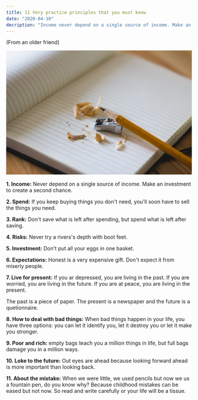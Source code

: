 ```yaml
---
title: 11 Very practice principles that you must know
date: "2020-04-10"
decription: "Income never depend on a single source of income. Make an investment to create a second chance. Spend: If ou keep bying things you don't need, you will sooon hav to sell the things you nee."
---
```


(From an older friend)

![Pencil](./principle-pencil.jpg)

**1. Income:** Never depend on a single source of income. Make an investment to create a second chance.

**2. Spend:** If you keep buying things you don't need, you'll soon have to sell the things you need.

**3. Rank:** Don't save what is left after spending, but spend what is left after saving.

**4. Risks:** Never try a rivers's depth with boot feet.

**5. Investment:** Don't put all your eggs in one basket.

**6. Expectations:** Honest is a very expensive gift. Don't expect it from miserly people.

**7. Live for present:** If you ar depressed, you are living in the past. If you are worried, you are living in the future. If you are at peace, you are living in the present.

The past is a piece of paper. The present is a newspaper and the future is a quetionnaire.

**8. How to deal with bad things:** When bad things happen in your life, you have three options: you can let it identify you, let it destroy you or let it make you stronger.

**9. Poor and rich:** empty bags teach you a million things in life, but full bags damage you in a million ways.

**10. Loke to the future:** Out eyes are ahead because looking forward ahead is more important than looking back.

**11. About the mistake:** When we were little, we used pencils but now we us a fountain pen, do you know why? Because childhood mistakes can be eased but not now. So read and write carefully or your life will be a tissue.
